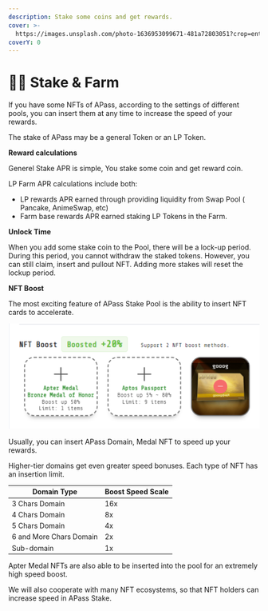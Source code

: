 ```yaml
---
description: Stake some coins and get rewards.
cover: >-
  https://images.unsplash.com/photo-1636953099671-481a72803051?crop=entropy&cs=tinysrgb&fm=jpg&ixid=MnwxOTcwMjR8MHwxfHNlYXJjaHw0fHxjcnlwdG8lMjBjb2lufGVufDB8fHx8MTY3NjYyNjI1Mw&ixlib=rb-4.0.3&q=80
coverY: 0
---
```


# 🧑🌾 Stake & Farm

If you have some NFTs of APass, according to the settings of different pools, you can insert them at any time to increase the speed of your rewards.

The stake of APass may be a general Token or an LP Token.&#x20;

**Reward calculations**

Generel Stake APR is simple, You stake some coin and get reward coin.

LP Farm APR calculations include both:

* LP rewards APR earned through providing liquidity from Swap Pool ( Pancake, AnimeSwap, etc)
* Farm base rewards APR earned staking LP Tokens in the Farm.

**Unlock Time**

When you add some stake coin to the Pool, there will be a lock-up period. During this period, you cannot withdraw the staked tokens. However, you can still claim, insert and pullout NFT. Adding more stakes will reset the lockup period.

**NFT Boost**

The most exciting feature of APass Stake Pool is the ability to insert NFT cards to accelerate.

****![](<../.gitbook/assets/image (2).png>)****

Usually, you can insert APass Domain, Medal NFT to speed up your rewards.

Higher-tier domains get even greater speed bonuses. Each type of NFT has an insertion limit.

| Domain Type             | Boost Speed Scale |
| ----------------------- | ----------------- |
| 3 Chars Domain          | 16x               |
| 4 Chars Domain          | 8x                |
| 5 Chars Domain          | 4x                |
| 6 and More Chars Domain | 2x                |
| Sub-domain              | 1x                |

Apter Medal NFTs are also able to be inserted into the pool for an extremely high speed boost.&#x20;

We will also cooperate with many NFT ecosystems, so that NFT holders can increase speed in APass Stake.
